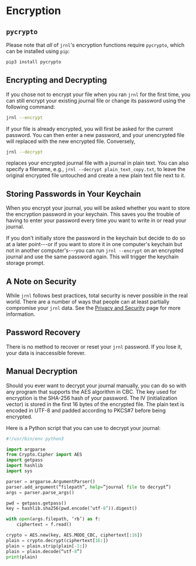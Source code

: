 # Encryption

## `pycrypto`

Please note that _all_ of `jrnl`'s encryption functions require `pycrypto`,
which can be installed using `pip`:

```sh
pip3 install pycrypto
```

## Encrypting and Decrypting

If you chose not to encrypt your file when you ran `jrnl` for the first time,
you can still encrypt your existing journal file or change its password using
the following command:

``` sh
jrnl --encrypt
```

If your file is already encrypted, you will first be asked for the current
password. You can then enter a new password, and your unencrypted file will
replaced with the new encrypted file. Conversely,

``` sh
jrnl --decrypt
```

replaces your encrypted journal file with a journal in plain text. You can also
specify a filename, e.g., `jrnl --decrypt plain_text_copy.txt`, to leave the
original encrypted file untouched and create a new plain text file next to it.

## Storing Passwords in Your Keychain

When you encrypt your journal, you will be asked whether you want to store the
encryption password in your keychain. This saves you the trouble of having to
enter your password every time you want to write in or read your journal.

If you don't initially store the password in the keychain but decide to do so at
a later point---or if you want to store it in one computer's keychain but not
in another computer's---you can run `jrnl --encrypt` on an encrypted journal
and use the same password again. This will trigger the keychain storage prompt.

## A Note on Security

While `jrnl` follows best practices, total security is never possible in the
real world. There are a number of ways that people can at least partially
compromise your `jrnl` data. See the [Privacy and Security](./security.md)
page for more information.

## Password Recovery

There is no method to recover or reset your `jrnl` password. If you lose it,
your data is inaccessible forever.

## Manual Decryption

Should you ever want to decrypt your journal manually, you can do so with any
program that supports the AES algorithm in CBC. The key used for encryption is
the SHA-256 hash of your password. The IV (initialization vector) is stored in
the first 16 bytes of the encrypted file. The plain text is encoded in UTF-8 and
padded according to PKCS\#7 before being encrypted.

Here is a Python script that you can use to decrypt your journal:

``` python
#!/usr/bin/env python3

import argparse
from Crypto.Cipher import AES
import getpass
import hashlib
import sys

parser = argparse.ArgumentParser()
parser.add_argument(“filepath”, help=”journal file to decrypt”)
args = parser.parse_args()

pwd = getpass.getpass()
key = hashlib.sha256(pwd.encode(‘utf-8’)).digest()

with open(args.filepath, ‘rb’) as f:
    ciphertext = f.read()

crypto = AES.new(key, AES.MODE_CBC, ciphertext[:16])
plain = crypto.decrypt(ciphertext[16:])
plain = plain.strip(plain[-1:])
plain = plain.decode(“utf-8”)
print(plain)
```
